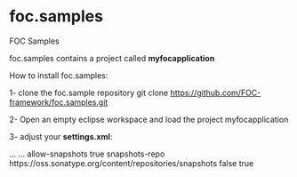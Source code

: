 # foc.samples
FOC Samples

  foc.samples contains a project called **myfocapplication**

How to install foc.samples:

1- clone the foc.sample repository
git clone https://github.com/FOC-framework/foc.samples.git

2- Open an empty eclipse workspace and load the project myfocapplication

3- adjust your **settings.xml**:

  <servers>
    ...
  </servers>
	<profiles>
    ...
		<profile>
			<id>allow-snapshots</id>
			<activation><activeByDefault>true</activeByDefault></activation>
			<repositories>
				<repository>
					<id>snapshots-repo</id>
					<url>https://oss.sonatype.org/content/repositories/snapshots</url>
					<releases><enabled>false</enabled></releases>
					<snapshots><enabled>true</enabled></snapshots>
				</repository>
			</repositories>
		</profile>
	</profiles>




